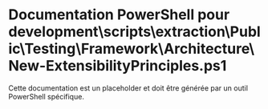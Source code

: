 # Documentation PowerShell pour development\scripts\extraction\Public\Testing\Framework\Architecture\New-ExtensibilityPrinciples.ps1

Cette documentation est un placeholder et doit être générée par un outil PowerShell spécifique.

